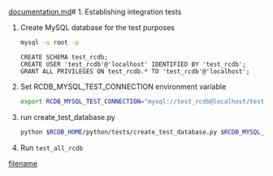 [documentation.md](../../JANA2/docs/development/documentation.md)# 1. Establishing integration tests

1. Create MySQL database for the test purposes

    ```bash
    mysql -u root -p
    ```

    ```mysql
    CREATE SCHEMA test_rcdb;
    CREATE USER 'test_rcdb'@'localhost' IDENTIFIED BY 'test_rcdb';
    GRANT ALL PRIVILEGES ON test_rcdb.* TO 'test_rcdb'@'localhost';
     ```

2. Set RCDB_MYSQL_TEST_CONNECTION environment variable

    ```bash
    export RCDB_MYSQL_TEST_CONNECTION="mysql://test_rcdb@localhost/test_rcdb"

    ```

3. run create_test_database.py

    ```bash
    python $RCDB_HOME/python/tests/create_test_database.py $RCDB_MYSQL_TEST_CONNECTION
    ```


4. Run ```test_all_rcdb```



[filename](documentation.md ':include')
